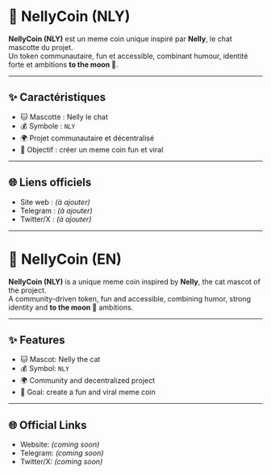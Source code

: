 # 🐾 NellyCoin (NLY)

**NellyCoin (NLY)** est un meme coin unique inspiré par **Nelly**, le chat mascotte du projet.  
Un token communautaire, fun et accessible, combinant humour, identité forte et ambitions **to the moon 🚀**.

---

## ✨ Caractéristiques
- 🐱 Mascotte : Nelly le chat  
- 💰 Symbole : `NLY`  
- 🌍 Projet communautaire et décentralisé  
- 🚀 Objectif : créer un meme coin fun et viral  

---

## 🌐 Liens officiels
- Site web : *(à ajouter)*  
- Telegram : *(à ajouter)*  
- Twitter/X : *(à ajouter)*  

---

# 🐾 NellyCoin (EN)

**NellyCoin (NLY)** is a unique meme coin inspired by **Nelly**, the cat mascot of the project.  
A community-driven token, fun and accessible, combining humor, strong identity and **to the moon 🚀** ambitions.

---

## ✨ Features
- 🐱 Mascot: Nelly the cat  
- 💰 Symbol: `NLY`  
- 🌍 Community and decentralized project  
- 🚀 Goal: create a fun and viral meme coin  

---

## 🌐 Official Links
- Website: *(coming soon)*  
- Telegram: *(coming soon)*  
- Twitter/X: *(coming soon)*
